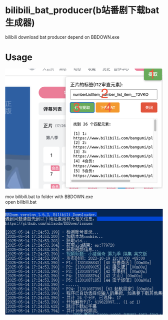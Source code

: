# bilibili_bat_producer(b站番剧下载bat生成器)
bilibili download bat producer depend on BBDOWN.exe

# Usage
![](main.png)

mov bilibili.bat to folder with BBDOWN.exe  
open bilibili.bat

![](sub.png)
